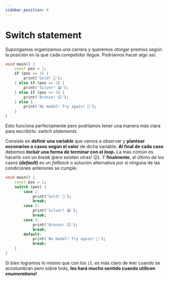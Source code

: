 ```yaml
---
sidebar_position: 6
---
```


# Switch statement

Supongamos organizamos una carrera y queremos otorgar premios según la posición en la que cada competidor llegue. Podríamos hacer algo así:

```dart
void main() {
    const pos = 1;
    if (pos == 1) {
        print('Gold! 🤩');
    } else if (pos == 2) {
        print('Silver! 😁');       
    } else if (pos == 3) {
        print('Bronze! 😊');
    } else {
        print('No medal! Try again! 💪');
    }
}
```

Esto funciona perfectamente pero podríamos tener una manera más clara para escribirlo: _switch statements_.

Consiste en __definir una variable__ que vamos a observar y __plantear escenarios o casos según el valor__ de dicha variable. __Al final de cada caso__ debemos __incluir una forma de terminar con el _loop_.__ La más común es hacerlo con un _break_ (pero existen otras! 😉). Y __finalmente__, el último de los casos __(_default_)__ es un _fallback_ o solución alternativa por si ninguna de las condiciones anteriores se cumple.

```dart
void main() {
    const pos = 1;
    switch (pos) {
        case 1:
            print('Gold! 🤩');
            break;
        case 2:
            print('Silver! 😁');       
            break;
        case 3:
            print('Bronze! 😊');
            break;
        default:
            print('No medal! Try again! 💪');
            break;
    }
}
```

Si bien logramos lo mismo que con los `if`, es más claro de leer cuando se acostumbran pero sobre todo, __les hará mucho sentido cuando utilicen _enumerations_!__
